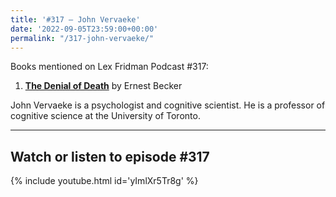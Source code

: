 ```yaml
---
title: '#317 – John Vervaeke'
date: '2022-09-05T23:59:00+00:00'
permalink: "/317-john-vervaeke/"
---
```


Books mentioned on Lex Fridman Podcast #317:

1. <b><a href="https://amzn.to/3UUJF00" target="_blank" rel="sponsored noopener noreferrer">The Denial of Death</a></b> by Ernest Becker

John Vervaeke is a psychologist and cognitive scientist. He is a professor of cognitive science at the University of Toronto.

- - - - - -

## Watch or listen to episode #317

{% include youtube.html id='yImlXr5Tr8g' %}